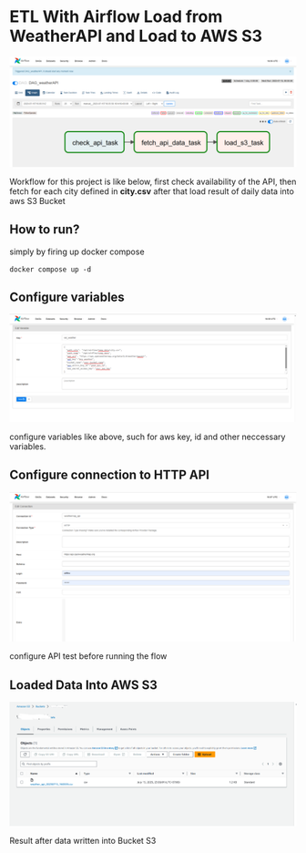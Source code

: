 # ETL With Airflow Load from WeatherAPI and Load to AWS S3
![alt text](https://raw.githubusercontent.com/muhk01/airflow_weather_api_etl/main/images/1.PNG)

Workflow for this project is like below, first check availability of the API, then fetch for each city defined in **city.csv** after that load result of daily data into aws S3 Bucket

## How to run?
simply by firing up docker compose
```
docker compose up -d
```

## Configure variables
![alt text](https://raw.githubusercontent.com/muhk01/airflow_weather_api_etl/main/images/3.PNG)

configure variables like above, such for aws key, id and other neccessary variables.

## Configure connection to HTTP API
![alt text](https://raw.githubusercontent.com/muhk01/airflow_weather_api_etl/main/images/2.PNG)

configure API test before running the flow

## Loaded Data Into AWS S3
![alt text](https://raw.githubusercontent.com/muhk01/airflow_weather_api_etl/main/images/4.PNG)

Result after data written into Bucket S3
